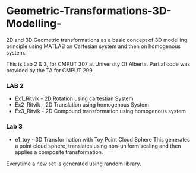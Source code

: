 # Geometric-Transformations-3D-Modelling-
2D and 3D Geometric transformations as a basic concept of 3D modelling principle using MATLAB on Cartesian system and then on homogenous system.

This is Lab 2 & 3, for CMPUT 307 at University Of Alberta. Partial code was provided by the TA for CMPUT 299.

### LAB 2
* Ex1_Ritvik - 2D Rotation using cartestian System
* Ex2_Ritvik - 2D Translation using homogenous System
* Ex3_Ritvik - 2D Compound transformation using homogenous system

### Lab 3
* e1_toy - 3D Transformation with Toy Point Cloud Sphere
This generates a point cloud sphere, translates using non-uniform scaling and then applies a composite transformation.

Everytime a new set is generated using random library.

